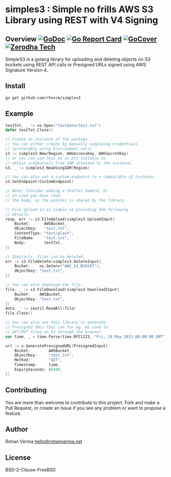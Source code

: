# simples3 : Simple no frills AWS S3 Library using REST with V4 Signing

## Overview [![GoDoc](https://godoc.org/github.com/rhnvrm/simples3?status.svg)](https://godoc.org/github.com/rhnvrm/simples3) [![Go Report Card](https://goreportcard.com/badge/github.com/rhnvrm/simples3)](https://goreportcard.com/report/github.com/rhnvrm/simples3) [![GoCover](https://gocover.io/_badge/github.com/rhnvrm/simples3)](https://gocover.io/_badge/github.com/rhnvrm/simples3) [![Zerodha Tech](https://zerodha.tech/static/images/github-badge.svg)](https://zerodha.tech) 

SimpleS3 is a golang library for uploading and deleting objects 
on S3 buckets using REST API calls or Presigned URLs signed 
using AWS Signature Version 4.

## Install

```sh
go get github.com/rhnvrm/simples3
```

## Example

```go
testTxt, _ := os.Open("testdata/test.txt")
defer testTxt.Close()

// Create an instance of the package
// You can either create by manually supplying credentials
// (preferably using Environment vars)
s3 := simples3.New(Region, AWSAccessKey, AWSSecretKey)
// or you can use this on an EC2 instance to 
// obtain credentials from IAM attached to the instance.
s3, _ := simples3.NewUsingIAM(Region)

// You can also set a custom endpoint to a compatible s3 instance. 
s3.SetEndpoint(CustomEndpoint)

// Note: Consider adding a testTxt.Seek(0, 0)
// in case you have read 
// the body, as the pointer is shared by the library.

// File Upload is as simple as providing the following
// details.
resp, err := s3.FileUpload(simples3.UploadInput{
    Bucket:      AWSBucket,
    ObjectKey:   "test.txt",
    ContentType: "text/plain",
    FileName:    "test.txt",
    Body:        testTxt,
})

// Similarly, Files can be deleted.
err := s3.FileDelete(simples3.DeleteInput{
    Bucket:    os.Getenv("AWS_S3_BUCKET"),
    ObjectKey: "test.txt",
})

// You can also download the file.
file, _ := s3.FileDownload(simples3.DownloadInput{
    Bucket:    AWSBucket,
    ObjectKey: "test.txt",
})
data, _ := ioutil.ReadAll(file)
file.Close()

// You can also use this library to generate
// Presigned URLs that can for eg. be used to
// GET/PUT files on S3 through the browser.
var time, _ = time.Parse(time.RFC1123, "Fri, 24 May 2013 00:00:00 GMT")

url := s.GeneratePresignedURL(PresignedInput{
    Bucket:        AWSBucket,
    ObjectKey:     "test.txt",
    Method:        "GET",
    Timestamp:     time,
    ExpirySeconds: 86400,
})
```

## Contributing

You are more than welcome to contribute to this project. Fork and make 
a Pull Request, or create an Issue if you see any problem or want to
propose a feature.

## Author

Rohan Verma <hello@rohanverma.net>

## License

BSD-2-Clause-FreeBSD
